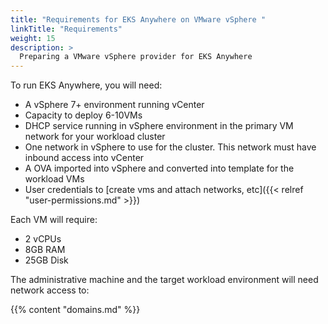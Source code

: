 ```yaml
---
title: "Requirements for EKS Anywhere on VMware vSphere "
linkTitle: "Requirements"
weight: 15
description: >
  Preparing a VMware vSphere provider for EKS Anywhere
---
```


To run EKS Anywhere, you will need:

* A vSphere 7+ environment running vCenter
* Capacity to deploy 6-10VMs
* DHCP service running in vSphere environment in the primary VM network for your workload cluster
* One network in vSphere to use for the cluster. This network must have inbound access into vCenter
* A OVA imported into vSphere and converted into template for the workload VMs
* User credentials to [create vms and attach networks, etc]({{< relref "user-permissions.md" >}})

Each VM will require:

* 2 vCPUs
* 8GB RAM
* 25GB Disk

The administrative machine and the target workload environment will need network access to:

{{% content "domains.md" %}}
